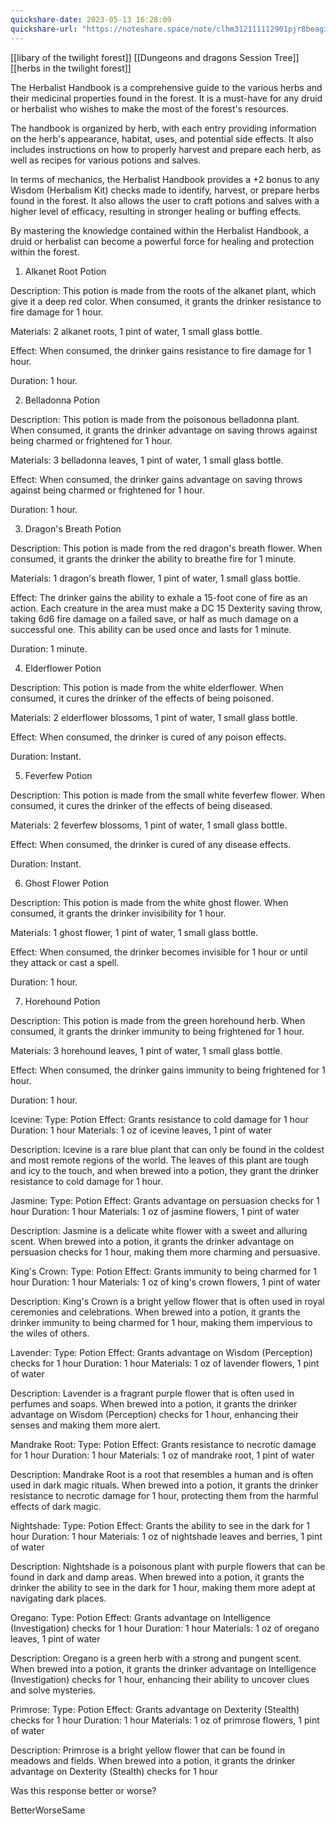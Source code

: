 ```yaml
---
quickshare-date: 2023-05-13 16:28:09
quickshare-url: "https://noteshare.space/note/clhm312111112901pjr8beagiv#egd1zrSHHG3cZdgcvOZL5oUVFofxVLLA7Ea/tAg2NAk"
---
```


[[libary of the twilight forest]]
[[Dungeons and dragons Session Tree]]
[[herbs in the twilight forest]]

The Herbalist Handbook is a comprehensive guide to the various herbs and their medicinal properties found in the forest. It is a must-have for any druid or herbalist who wishes to make the most of the forest's resources.

The handbook is organized by herb, with each entry providing information on the herb's appearance, habitat, uses, and potential side effects. It also includes instructions on how to properly harvest and prepare each herb, as well as recipes for various potions and salves.

In terms of mechanics, the Herbalist Handbook provides a +2 bonus to any Wisdom (Herbalism Kit) checks made to identify, harvest, or prepare herbs found in the forest. It also allows the user to craft potions and salves with a higher level of efficacy, resulting in stronger healing or buffing effects.


By mastering the knowledge contained within the Herbalist Handbook, a druid or herbalist can become a powerful force for healing and protection within the forest.
1.  Alkanet Root Potion

Description: This potion is made from the roots of the alkanet plant, which give it a deep red color. When consumed, it grants the drinker resistance to fire damage for 1 hour.

Materials: 2 alkanet roots, 1 pint of water, 1 small glass bottle.

Effect: When consumed, the drinker gains resistance to fire damage for 1 hour.

Duration: 1 hour.

2.  Belladonna Potion

Description: This potion is made from the poisonous belladonna plant. When consumed, it grants the drinker advantage on saving throws against being charmed or frightened for 1 hour.

Materials: 3 belladonna leaves, 1 pint of water, 1 small glass bottle.

Effect: When consumed, the drinker gains advantage on saving throws against being charmed or frightened for 1 hour.

Duration: 1 hour.

3.  Dragon's Breath Potion

Description: This potion is made from the red dragon's breath flower. When consumed, it grants the drinker the ability to breathe fire for 1 minute.

Materials: 1 dragon's breath flower, 1 pint of water, 1 small glass bottle.

Effect: The drinker gains the ability to exhale a 15-foot cone of fire as an action. Each creature in the area must make a DC 15 Dexterity saving throw, taking 6d6 fire damage on a failed save, or half as much damage on a successful one. This ability can be used once and lasts for 1 minute.

Duration: 1 minute.

4.  Elderflower Potion

Description: This potion is made from the white elderflower. When consumed, it cures the drinker of the effects of being poisoned.

Materials: 2 elderflower blossoms, 1 pint of water, 1 small glass bottle.

Effect: When consumed, the drinker is cured of any poison effects.

Duration: Instant.

5.  Feverfew Potion

Description: This potion is made from the small white feverfew flower. When consumed, it cures the drinker of the effects of being diseased.

Materials: 2 feverfew blossoms, 1 pint of water, 1 small glass bottle.

Effect: When consumed, the drinker is cured of any disease effects.

Duration: Instant.

6.  Ghost Flower Potion

Description: This potion is made from the white ghost flower. When consumed, it grants the drinker invisibility for 1 hour.

Materials: 1 ghost flower, 1 pint of water, 1 small glass bottle.

Effect: When consumed, the drinker becomes invisible for 1 hour or until they attack or cast a spell.

Duration: 1 hour.

7.  Horehound Potion

Description: This potion is made from the green horehound herb. When consumed, it grants the drinker immunity to being frightened for 1 hour.

Materials: 3 horehound leaves, 1 pint of water, 1 small glass bottle.

Effect: When consumed, the drinker gains immunity to being frightened for 1 hour.

Duration: 1 hour.


Icevine: Type: Potion Effect: Grants resistance to cold damage for 1 hour Duration: 1 hour Materials: 1 oz of icevine leaves, 1 pint of water

Description: Icevine is a rare blue plant that can only be found in the coldest and most remote regions of the world. The leaves of this plant are tough and icy to the touch, and when brewed into a potion, they grant the drinker resistance to cold damage for 1 hour.

Jasmine: Type: Potion Effect: Grants advantage on persuasion checks for 1 hour Duration: 1 hour Materials: 1 oz of jasmine flowers, 1 pint of water

Description: Jasmine is a delicate white flower with a sweet and alluring scent. When brewed into a potion, it grants the drinker advantage on persuasion checks for 1 hour, making them more charming and persuasive.

King's Crown: Type: Potion Effect: Grants immunity to being charmed for 1 hour Duration: 1 hour Materials: 1 oz of king's crown flowers, 1 pint of water

Description: King's Crown is a bright yellow flower that is often used in royal ceremonies and celebrations. When brewed into a potion, it grants the drinker immunity to being charmed for 1 hour, making them impervious to the wiles of others.

Lavender: Type: Potion Effect: Grants advantage on Wisdom (Perception) checks for 1 hour Duration: 1 hour Materials: 1 oz of lavender flowers, 1 pint of water

Description: Lavender is a fragrant purple flower that is often used in perfumes and soaps. When brewed into a potion, it grants the drinker advantage on Wisdom (Perception) checks for 1 hour, enhancing their senses and making them more alert.

Mandrake Root: Type: Potion Effect: Grants resistance to necrotic damage for 1 hour Duration: 1 hour Materials: 1 oz of mandrake root, 1 pint of water

Description: Mandrake Root is a root that resembles a human and is often used in dark magic rituals. When brewed into a potion, it grants the drinker resistance to necrotic damage for 1 hour, protecting them from the harmful effects of dark magic.

Nightshade: Type: Potion Effect: Grants the ability to see in the dark for 1 hour Duration: 1 hour Materials: 1 oz of nightshade leaves and berries, 1 pint of water

Description: Nightshade is a poisonous plant with purple flowers that can be found in dark and damp areas. When brewed into a potion, it grants the drinker the ability to see in the dark for 1 hour, making them more adept at navigating dark places.
  
Oregano: Type: Potion Effect: Grants advantage on Intelligence (Investigation) checks for 1 hour Duration: 1 hour Materials: 1 oz of oregano leaves, 1 pint of water

Description: Oregano is a green herb with a strong and pungent scent. When brewed into a potion, it grants the drinker advantage on Intelligence (Investigation) checks for 1 hour, enhancing their ability to uncover clues and solve mysteries.

Primrose: Type: Potion Effect: Grants advantage on Dexterity (Stealth) checks for 1 hour Duration: 1 hour Materials: 1 oz of primrose flowers, 1 pint of water

Description: Primrose is a bright yellow flower that can be found in meadows and fields. When brewed into a potion, it grants the drinker advantage on Dexterity (Stealth) checks for 1 hour

Was this response better or worse?

BetterWorseSame